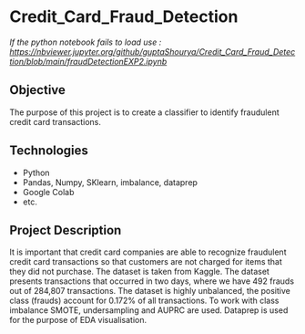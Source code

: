 # Credit_Card_Fraud_Detection

*If the python notebook fails to load use : https://nbviewer.jupyter.org/github/guptaShourya/Credit_Card_Fraud_Detection/blob/main/fraudDetectionEXP2.ipynb*

## Objective
The purpose of this project is to create a classifier to identify fraudulent credit card transactions.

## Technologies
* Python
* Pandas, Numpy, SKlearn, imbalance, dataprep
* Google Colab
* etc. 

## Project Description
It is important that credit card companies are able to recognize fraudulent credit card transactions so that customers are not charged for items that they did not purchase. The dataset is taken from Kaggle. The dataset presents transactions that occurred in two days, where we have 492 frauds out of 284,807 transactions. The dataset is highly unbalanced, the positive class (frauds) account for 0.172% of all transactions. To work with class imbalance SMOTE, undersampling and AUPRC are used. Dataprep is used for the purpose of EDA visualisation.
